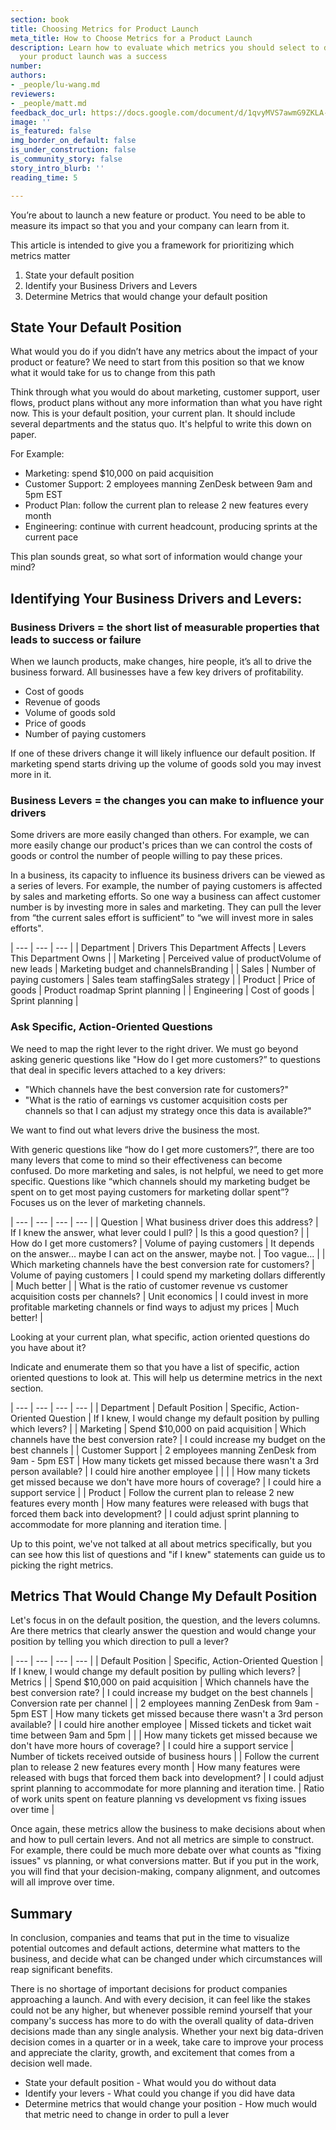 ```yaml
---
section: book
title: Choosing Metrics for Product Launch
meta_title: How to Choose Metrics for a Product Launch
description: Learn how to evaluate which metrics you should select to determine if
  your product launch was a success
number: 
authors:
- _people/lu-wang.md
reviewers:
- _people/matt.md
feedback_doc_url: https://docs.google.com/document/d/1qvyMVS7awmG9ZKLA-ZBvYQTIxO9tksgm9I-V1Bdtrh8/edit?usp=sharing
image: ''
is_featured: false
img_border_on_default: false
is_under_construction: false
is_community_story: false
story_intro_blurb: ''
reading_time: 5

---
```

You’re about to launch a new feature or product. You need to be able to measure its impact so that you and your company can learn from it.

This article is intended to give you a framework for prioritizing which metrics matter

1. State your default position
2. Identify your Business Drivers and Levers
3. Determine Metrics that would change your default position

## State Your Default Position

What would you do if you didn’t have any metrics about the impact of your product or feature? We need to start from this position so that we know what it would take for us to change from this path

Think through what you would do about marketing, customer support, user flows, product plans without any more information than what you have right now. This is your default position, your current plan. It should include several departments and the status quo. It's helpful to write this down on paper.

For Example:

* Marketing: spend $10,000 on paid acquisition
* Customer Support: 2 employees manning ZenDesk between 9am and 5pm EST
* Product Plan: follow the current plan to release 2 new features every month
* Engineering: continue with current headcount, producing sprints at the current pace

This plan sounds great, so what sort of information would change your mind?

## Identifying Your Business Drivers and Levers:

### Business Drivers = the short list of measurable properties that leads to success or failure

When we launch products, make changes, hire people, it’s all to drive the business forward. All businesses have a few key drivers of profitability.

* Cost of goods
* Revenue of goods
* Volume of goods sold
* Price of goods
* Number of paying customers

If one of these drivers change it will likely influence our default position. If marketing spend starts driving up the volume of goods sold you may invest more in it.

### Business Levers = the changes you can make to influence your drivers

Some drivers are more easily changed than others. For example, we can more easily change our product's prices than we can control the costs of goods or control the number of people willing to pay these prices.

In a business, its capacity to influence its business drivers can be viewed as a series of levers. For example, the number of paying customers is affected by sales and marketing efforts. So one way a business can affect customer number is by investing more in sales and marketing. They can pull the lever from “the current sales effort is sufficient” to “we will invest more in sales efforts".

| --- | --- | --- |
| Department | Drivers This Department Affects | Levers This Department Owns |
| Marketing | Perceived value of productVolume of new leads | Marketing budget and channelsBranding |
| Sales | Number of paying customers | Sales team staffingSales strategy |
| Product | Price of goods | Product roadmap Sprint planning |
| Engineering | Cost of goods | Sprint planning |

### Ask Specific, Action-Oriented Questions

We need to map the right lever to the right driver. We must go beyond asking generic questions like "How do I get more customers?” to questions that deal in specific levers attached to a key drivers:

* "Which channels have the best conversion rate for customers?"
* "What is the ratio of earnings vs customer acquisition costs per channels so that I can adjust my strategy once this data is available?"

We want to find out what levers drive the business the most.

With generic questions like “how do I get more customers?”, there are too many levers that come to mind so their effectiveness can become confused. Do more marketing and sales, is not helpful, we need to get more specific. Questions like “which channels should my marketing budget be spent on to get most paying customers for marketing dollar spent”? Focuses us on the lever of marketing channels.

| --- | --- | --- | --- |
| Question | What business driver does this address? | If I knew the answer, what lever could I pull? | Is this a good question? |
| How do I get more customers? | Volume of paying customers | It depends on the answer... maybe I can act on the answer, maybe not. | Too vague... |
| Which marketing channels have the best conversion rate for customers? | Volume of paying customers | I could spend my marketing dollars differently | Much better |
| What is the ratio of customer revenue vs customer acquisition costs per channels? | Unit economics | I could invest in more profitable marketing channels or find ways to adjust my prices | Much better! |

Looking at your current plan, what specific, action oriented questions do you have about it?

Indicate and enumerate them so that you have a list of specific, action oriented questions to look at. This will help us determine metrics in the next section.

| --- | --- | --- | --- |
| Department | Default Position | Specific, Action-Oriented Question | If I knew, I would change my default position by pulling which levers? |
| Marketing | Spend $10,000 on paid acquisition | Which channels have the best conversion rate? | I could increase my budget on the best channels |
| Customer Support | 2 employees manning ZenDesk from 9am - 5pm EST | How many tickets get missed because there wasn't a 3rd person available? | I could hire another employee |
|  |  | How many tickets get missed because we don't have more hours of coverage? | I could hire a support service |
| Product | Follow the current plan to release 2 new features every month | How many features were released with bugs that forced them back into development? | I could adjust sprint planning to accommodate for more planning and iteration time. |

Up to this point, we've not talked at all about metrics specifically, but you can see how this list of questions and "if I knew" statements can guide us to picking the right metrics.

## Metrics That Would Change My Default Position

Let's focus in on the default position, the question, and the levers columns. Are there metrics that clearly answer the question and would change your position by telling you which direction to pull a lever?

| --- | --- | --- | --- |
| Default Position | Specific, Action-Oriented Question | If I knew, I would change my default position by pulling which levers? | Metrics |
| Spend $10,000 on paid acquisition | Which channels have the best conversion rate? | I could increase my budget on the best channels | Conversion rate per channel |
| 2 employees manning ZenDesk from 9am - 5pm EST | How many tickets get missed because there wasn't a 3rd person available? | I could hire another employee | Missed tickets and ticket wait time between 9am and 5pm |
|  | How many tickets get missed because we don't have more hours of coverage? | I could hire a support service | Number of tickets received outside of business hours |
| Follow the current plan to release 2 new features every month | How many features were released with bugs that forced them back into development? | I could adjust sprint planning to accommodate for more planning and iteration time. | Ratio of work units spent on feature planning vs development vs fixing issues over time |

Once again, these metrics allow the business to make decisions about when and how to pull certain levers. And not all metrics are simple to construct. For example, there could be much more debate over what counts as "fixing issues" vs planning, or what conversions matter. But if you put in the work, you will find that your decision-making, company alignment, and outcomes will all improve over time.

## Summary

In conclusion, companies and teams that put in the time to visualize potential outcomes and default actions, determine what matters to the business, and decide what can be changed under which circumstances will reap significant benefits.

There is no shortage of important decisions for product companies approaching a launch. And with every decision, it can feel like the stakes could not be any higher, but whenever possible remind yourself that your company's success has more to do with the overall quality of data-driven decisions made than any single analysis. Whether your next big data-driven decision comes in a quarter or in a week, take care to improve your process and appreciate the clarity, growth, and excitement that comes from a decision well made.

* State your default position - What would you do without data
* Identify your levers - What could you change if you did have data
* Determine metrics that would change your position - How much would that metric need to change in order to pull a lever